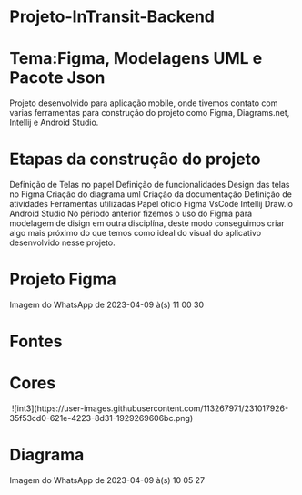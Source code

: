 # Projeto-InTransit-Backend

<h1>Tema:Figma, Modelagens UML e Pacote Json</h1>
Projeto desenvolvido para aplicação mobile, onde tivemos contato com varias ferramentas para construção do projeto como Figma, Diagrams.net, Intellij e Android Studio.

<h1>Etapas da construção do projeto</h1>
Definição de Telas no papel
Definição de funcionalidades
Design das telas no Figma
Criação do diagrama uml
Criação da documentação
Definição de atividades
Ferramentas utilizadas
Papel oficio
Figma
VsCode
Intellij
Draw.io
Android Studio
No périodo anterior fizemos o uso do Figma para modelagem de disign em outra disciplína, deste modo conseguimos criar algo mais próximo do que temos como ideal do visual do aplicativo desenvolvido nesse projeto.

<h1>Projeto Figma</h1>
Imagem do WhatsApp de 2023-04-09 à(s) 11 00 30


<h1>Fontes<h1>
  

 <h1>Cores</h1>
  <img> ![int3](https://user-images.githubusercontent.com/113267971/231017926-35f53cd0-621e-4223-8d31-1929269606bc.png)
</img>
  <h1>Diagrama</h1>
Imagem do WhatsApp de 2023-04-09 à(s) 10 05 27
